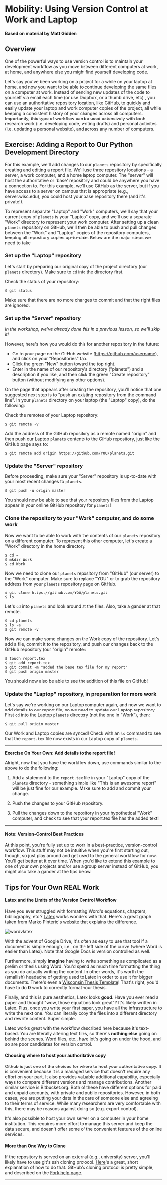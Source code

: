 # Mobility: Using Version Control at Work and Laptop

**Based on material by Matt Gidden**

## Overview

One of the powerful ways to use version control is to maintain your development 
workflow as you move between different computers at work, 
at home, and anywhere else you might find yourself developing code.

Let's say you've been working on a project for a while on your laptop at home, and 
now you want to be able to continue developing the same files on a computer at work. 
Instead of sending new updates of the code to yourself via email each time (or use Dropbox, or a thumb drive, etc)
, you 
can use an authoritative repository location, like GitHub, to quickly and easily 
update your laptop and work computer copies of the project, all while keeping a consistent 
history of your changes across all computers. Importantly, this type of workflow can be used extensively with 
both research work (i.e. developing code, writing drafts) and personal activites 
(i.e. updating a personal website), and across any number of computers.

## Exercise: Adding a Report to Our Python Development Directory

For this example, we'll add changes to our `planets` repository by 
specifically creating and editing a report file. We'll use 
three repository locations - a server, a work computer, 
and a home laptop computer. The "server" will host the authoritative
or 'base' repository and could be anywhere you have a connection to. For 
this example, we'll use GitHub as the server, but if you have access to 
a server on campus that is appropriate (e.g., server.wisc.edu), you could 
host your base repository there (and it's private!). 

To represent separate "Laptop" and "Work" computers, we'll say 
that your current copy of `planets` is your "Laptop" copy, and we'll use 
a separate "Work" directory to represent your work computer. After setting up 
a clean `planets` repository on GitHub, we'll then be able to push and 
pull changes between the "Work" and "Laptop" copies of the 
repository computers, keeping all repository copies up-to-date. Below are the 
major steps we need to take

### Set up the "Laptop" repository

Let's start by preparing our original copy of the project directory (our 
`planets` directory). Make sure to `cd` into the directory first.

Check the status of your repository:

    $ git status
    
Make sure that there are no more changes to commit and that the right files 
are ignored.

### Set up the "Server" repository

*In the workshop, we've already done this in a previous lesson, so we'll skip it!*

However, here's how you would do this for another repository in the future:
* Go to your page on the GitHub website (https://github.com/username), and click on your "Repositories" tab.
* Click the green "New" button toward the top right.
* Enter in the name of our repository's directory ("planets") and a description if you like, and then click the green "Create repository" button (without modifying any other options).

On the page that appears after creating the repository, you'll notice 
that one suggested next step is to "push an existing repository from 
the command line". In your `planets` directory on your laptop (the "Laptop" copy), do the following:

Check the remotes of your Laptop repository:

    $ git remote -v
    
Add the address of the GitHub repository as a remote named "origin" 
and then push our Laptop `planets` contents to the GiHub repository, 
just like the GitHub page says to:

    $ git remote add origin https://github.com/YOU/planets.git

### Update the "Server" repository

Before proceeding, make sure your "Server" repository is up-to-date 
with your most recent changes to `planets`.

    $ git push -u origin master
    
You should now be able to see that your repository files from the Laptop 
appear in your online GitHub repository for `planets`!

### Clone the repository to your "Work" computer, and do some work

Now we want to be able to work with the contents of our `planets` 
repository on a different computer. To represent this other computer, 
let's create a "Work" directory in the home directory.

    $ cd ~
    $ mkdir Work
    $ cd Work

Now we need to clone our `planets` repository from "GitHub" (our server) to 
the "Work" computer. Make sure to replace "YOU" or to grab the repository address 
from your `planets` repository page on GitHub.

    $ git clone https://github.com/YOU/planets.git
    $ ls

Let's `cd` into `planets` and look around at the files. Also, take a
gander at that remote.

    $ cd planets
    $ ls -a
    $ git remote -v

Now we can make some changes on the Work copy of the repository. Let's add a file, commit it 
to the repository, and push our changes back to the GitHub repository (our 
"origin" remote):

    $ touch report.tex
    $ git add report.tex
    $ git commit -m "added the base tex file for my report"
    $ git push origin master
    
You should now also be able to see the addition of this file on GitHub!

### Update the "Laptop" repository, in preparation for more work

Let's say we're working on our Laptop computer again, and now we want to add 
details to our report file, so we need to update our Laptop repository. 
First `cd` into the Laptop `planets` directory (not the one in "Work"), 
then:

    $ git pull origin master

Our Work and Laptop copies are synced! Check with an `ls` command to see that 
the `report.tex` file now exists in our Laptop copy of `planets`.


* * * * 
**Exercise On Your Own: Add details to the report file!**

Alright, now that you have the workflow down, use commands similar to the above 
to do the following:

1.  Add a statement to the `report.tex` file in your "Laptop" copy of the `planets` 
directory - something simple like "This is an 
awesome report" will be just fine for our example. Make sure to add and commit 
your change.

2.  Push the changes to your GitHub repository.

3.  Pull the changes down to the repository in your hypothetical "Work" computer, 
and check to see that your report.tex file has the added text!

* * * * 

#### Note: Version-Control Best Practices

At this point, you're fully set up to work in a best-practice, version-control
workflow. This stuff may not be intuitive when you're first
starting out, though, so just play around and get used to the general workflow
for now. You'll get better at it over time. When you'd like to extend this 
example to one of your own projects and/or use a group server instead of GitHub, 
you might also take a gander at the tips below.

## Tips for Your Own REAL Work

#### Latex and the Limits of the Version Control Workflow

Have you ever struggled with formatting Word's equations, chapters,
bibliography, etc.? [Latex](http://www.latex-project.org/) works wonders with
that. Here's a great graph taken from Marko Pinteric's
[website](http://www.pinteric.com/miktex.html) that explains the difference.

![wordvlatex](https://raw.github.com/gidden/boot-camps/mobility/version-control/git/mobility/wordvslatex.gif "Word vs. Latex")

With the advent of Google Drive, it's often as easy to use that tool if a
document is simple enough, i.e., on the left side of the curve (where Word is
easier than Latex). Note that Google Docs is version controlled as well.

Furthermore, simply **imagine** having to write something as complicated as a
prelim or thesis using Word. You'd spend as much time formatting the thing as
you do actually writing the content. In other words, it's worth the (smallish)
headache of getting used to Latex in order to use it for bigger
documents. There's even a [Wisconsin Thesis
Template](https://github.com/willb/wi-thesis-template)! That's right, you'd have
to do **0** work to correctly format your thesis. 

Finally, and this is pure aesthetics, Latex looks **good**. Have you ever read a
paper and thought "wow, those equations look great"? It's likely written in
Latex. Plus, once you write your first paper, you have all the infrastructure to
write the next one. You can literally copy the files into a different directory
and rewrite content. Super simple.

Latex works great with the workflow described here because it's text-based. You
are literally altering text files, so there's **nothing else** going on behind
the scenes. Word files, etc., have lot's going on under the hood, and so are
poor candidates for version control. 

#### Choosing where to host your authoritative copy

Github is just one of the choices for where to host your authoritative copy.
It is convenient because it is a managed service that doesn't require any
effort on your part.  It also provides valuable additional capability,
especially ways to compare different versions and manage
contributions. Another similar service is Bitbucket.org.  Both of these have
different options for paid and unpaid accounts, with private and public
repositories.  However, in both cases, you are putting your data in the care
of someone else and agreeing to their terms of service.  While many
researchers are very comfortable with this, there may be reasons against doing
so (e.g. export control).

It's also possible to host your own server on a computer in your home
institution.  This requires more effort to manage this server and keep the
data secure, and doesn't offer some of the convenient features of the online
services.


#### More than One Way to Clone

If the repository is served on an external (e.g., university)
server, you'll likely have to use git's ssh cloning
protocol. [Here](http://git-scm.com/book/en/Git-on-the-Server-The-Protocols#The-SSH-Protocol)'s
a great, short explanation of how to do that. GitHub's cloning protocol is
pretty simple, and described on the [Fork help
page](https://help.github.com/articles/fork-a-repo#step-2-clone-your-fork).

----
